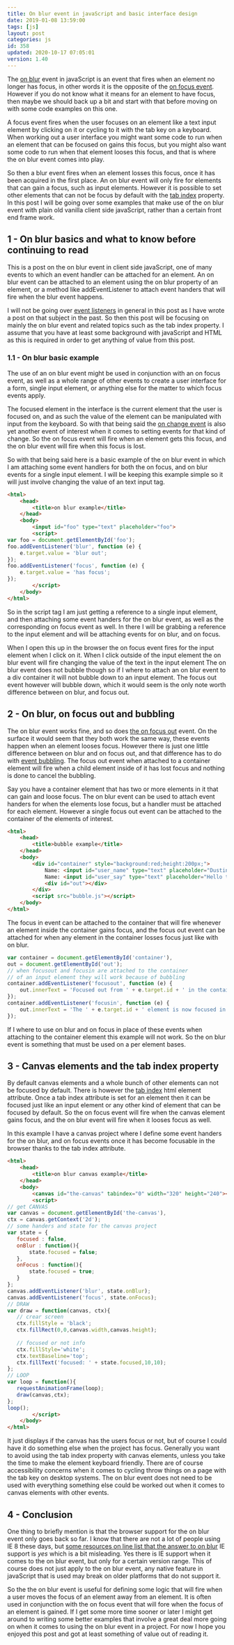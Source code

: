 ```yaml
---
title: On blur event in javaScript and basic interface design
date: 2019-01-08 13:59:00
tags: [js]
layout: post
categories: js
id: 358
updated: 2020-10-17 07:05:01
version: 1.40
---
```


The [on blur](https://developer.mozilla.org/en-US/docs/Web/API/GlobalEventHandlers/onblur) event in javaScript is an event that fires when an element no longer has focus, in other words it is the opposite of the [on focus event](/2019/01/05/js-onfocus/). However if you do not know what it means for an element to have focus, then maybe we should back up a bit and start with that before moving on with some code examples on this one.

A focus event fires when the user focuses on an element like a text input element by clicking on it or cycling to it with the tab key on a keyboard. When working out a user interface you might want some code to run when an element that can be focused on gains this focus, but you might also want some code to run when that element looses this focus, and that is where the on blur event comes into play.

So then a blur event fires when an element losses this focus, once it has been acquired in the first place. An on blur event will only fire for elements that can gain a focus, such as input elements. However it is possible to set other elements that can not be focus by default with the [tab index](https://developer.mozilla.org/en-US/docs/Web/API/HTMLOrForeignElement/tabIndex) property. In this post I will be going over some examples that make use of the on blur event with plain old vanilla client side javaScript, rather than a certain front end frame work.

<!-- more -->

## 1 - On blur basics and what to know before continuing to read

This is a post on the on blur event in client side javaScript, one of many events to which an event handler can be attached for an element. An on blur event can be attached to an element using the on blur property of an element, or a method like addEventListener to attach event handers that will fire when the blur event happens. 

I will not be going over [event listeners](/2019/01/16/js-event-listeners/) in general in this post as I have wrote a post on that subject in the past. So then this post will be focusing on mainly the on blur event and related topics such as the tab index property. I assume that you have at least some background with javaScript and HTML as this is required in order to get anything of value from this post.

### 1.1 - On blur basic example

The use of an on blur event might be used in conjunction with an on focus event, as well as a whole range of other events to create a user interface for a form, single input element, or anything else for the matter to which focus events apply. 

The focused element in the interface is the current element that the user is focused on, and as such the value of the element can be manipulated with input from the keyboard. So with that being said the [on change event](/2019/01/04/js-onchange/) is also yet another event of interest when it comes to setting events for that kind of change. So the on focus event will fire when an element gets this focus, and the on blur event will fire when this focus is lost.

So with that being said here is a basic example of the on blur event in which I am attaching some event handlers for both the on focus, and on blur events for a single input element. I will be keeping this example simple so it will just involve changing the value of an text input tag.

```html
<html>
    <head>
        <title>on blur example</title>
    </head>
    <body>
        <input id="foo" type="text" placeholder="foo">
        <script>
var foo = document.getElementById('foo');
foo.addEventListener('blur', function (e) {
    e.target.value = 'blur out';
});
foo.addEventListener('focus', function (e) {
    e.target.value = 'has focus';
});
        </script>
    </body>
</html>
```

So in the script tag I am just getting a reference to a single input element, and then attaching some event handers for the on blur event, as well as the corresponding on focus event as well. In there I will be grabbing a reference to the input element and will be attaching events for on blur, and on focus.

When I open this up in the browser the on focus event fires for the input element when I click on it. When I click outside of the input element the on blur event will fire changing the value of the text in the input element  The on blur event does not bubble though so if I where to attach an on blur event to a div container it will not bubble down to an input element. The focus out event however will bubble down, which it would seem is the only note worth difference between on blur, and focus out.

## 2 - On blur, on focus out and bubbling

The on blur event works fine, and so does [the on focus out](https://developer.mozilla.org/en-US/docs/Web/API/Element/focusout_event) event. On the surface it would seem that they both work the same way, these events happen when an element looses focus. However there is just one little difference between on blur and on focus out, and that difference has to do with [event bubbling](https://developer.mozilla.org/en-US/docs/Learn/JavaScript/Building_blocks/Events#Event_bubbling_and_capture). The focus out event when attached to a container element will fire when a child element inside of it has lost focus and nothing is done to cancel the bubbling.

Say you have a container element that has two or more elements in it that can gain and loose focus. The on blur event can be used to attach event handers for when the elements lose focus, but a handler must be attached for each element. However a single focus out event can be attached to the container of the elements of interest.

```html
<html>
    <head>
        <title>bubble example</title>
    </head>
    <body>
        <div id="container" style="background:red;height:200px;">
            Name: <input id="user_name" type="text" placeholder="Dustin">
            Name: <input id="user_say" type="text" placeholder="Hello there">
            <div id="out"></div>
        </div>
        <script src="bubble.js"></script>
    </body>
</html>
```

The focus in event can be attached to the container that will fire whenever an element inside the container gains focus, and the focus out event can be attached for when any element in the container losses focus just like with on blur.

```js
var container = document.getElementById('container'),
out = document.getElementById('out');
// when focusout and focusin are attached to the container
// of an input element they will work because of bubbling
container.addEventListener('focusout', function (e) {
    out.innerText = 'Focused out from ' + e.target.id + ' in the container';
});
container.addEventListener('focusin', function (e) {
    out.innerText = 'The ' + e.target.id + ' element is now focused in the container.';
});
```

If I where to use on blur and on focus in place of these events when attaching to the container element this example will not work. So the on blur event is something that must be used on a per element bases.

## 3 - Canvas elements and the tab index property

By default canvas elements and a whole bunch of other elements can not be focused by default. There is however the [tab index](https://developer.mozilla.org/en-US/docs/Web/HTML/Global_attributes/tabindex) html element attribute. Once a tab index attribute is set for an element then it can be focused just like an input element or any other kind of element that can be focused by default. So the on focus event will fire when the canvas element gains focus, and the on blur event will fire when it looses focus as well.

In this example I have a canvas project where I define some event handers for the on blur, and on focus events once it has become focusable in the browser thanks to the tab index attribute.

```html
<html>
    <head>
        <title>on blur canvas example</title>
    </head>
    <body>
        <canvas id="the-canvas" tabindex="0" width="320" height="240"></canvas>
        <script>
// get CANVAS
var canvas = document.getElementById('the-canvas'),
ctx = canvas.getContext('2d');
// some handers and state for the canvas project
var state = {
   focused : false,
   onBlur : function(){
       state.focused = false;
   },
   onFocus : function(){
       state.focused = true;
   }
};
canvas.addEventListener('blur', state.onBlur);
canvas.addEventListener('focus', state.onFocus);
// DRAW
var draw = function(canvas, ctx){
   // crear screen
   ctx.fillStyle = 'black';
   ctx.fillRect(0,0,canvas.width,canvas.height);
   
   // focused or not info
   ctx.fillStyle='white';
   ctx.textBaseline='top';
   ctx.fillText('focused: ' + state.focused,10,10);
};
// LOOP
var loop = function(){
   requestAnimationFrame(loop);
   draw(canvas,ctx);
};
loop();
        </script>
    </body>
</html>
```

It just displays if the canvas has the users focus or not, but of course I could have it do something else when the project has focus. Generally you want to avoid using the tab index property with canvas elements, unless you take the time to make the element keyboard friendly. There are of course accessibility concerns when it comes to cycling throw things on a page with the tab key on desktop systems. The on blur event does not need to be used with everything something else could be worked out when it comes to canvas elements with other events.

## 4 - Conclusion

One thing to briefly mention is that the browser support for the on blur event only goes back so far. I know that there are not a lot of people using IE 8 these days, but [some resources on line list that the answer to on blur](https://www.w3schools.com/jsref/event_onblur.asp) IE support is _yes_ which is a bit misleading. Yes there is IE support when it comes to the on blur event, but only for a certain version range. This of course does not just apply to the on blur event, any native feature in javaScript that is used may break on older platforms that do not support it.

So the the on blur event is useful for defining some logic that will fire when a user moves the focus of an element away from an element. It is often used in conjunction with the on focus event that will fore when the focus of an element is gained. If I get some more time sooner or later I might get around to writing some better examples that involve a great deal more going on when it comes to using the on blur event in a project. For now I hope you enjoyed this post and got at least something of value out of reading it.